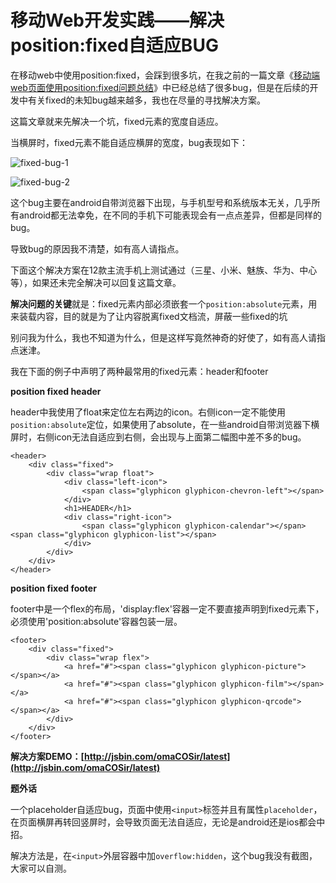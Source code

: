 移动Web开发实践——解决position:fixed自适应BUG
======================

在移动web中使用position:fixed，会踩到很多坑，在我之前的一篇文章《[移动端web页面使用position:fixed问题总结](https://github.com/maxzhang/maxzhang.github.com/issues/2)》中已经总结了很多bug，但是在后续的开发中有关fixed的未知bug越来越多，我也在尽量的寻找解决方案。

这篇文章就来先解决一个坑，fixed元素的宽度自适应。

当横屏时，fixed元素不能自适应横屏的宽度，bug表现如下：

![fixed-bug-1](https://raw.github.com/maxzhang/maxzhang.github.com/master/articles/images/fixed-bug-1.jpg)

![fixed-bug-2](https://raw.github.com/maxzhang/maxzhang.github.com/master/articles/images/fixed-bug-2.jpg)

这个bug主要在android自带浏览器下出现，与手机型号和系统版本无关，几乎所有android都无法幸免，在不同的手机下可能表现会有一点点差异，但都是同样的bug。

导致bug的原因我不清楚，如有高人请指点。

下面这个解决方案在12款主流手机上测试通过（三星、小米、魅族、华为、中心等），如果还未完全解决可以回复这篇文章。

**解决问题的关键**就是：fixed元素内部必须嵌套一个`position:absolute`元素，用来装载内容，目的就是为了让内容脱离fixed文档流，屏蔽一些fixed的坑

别问我为什么，我也不知道为什么，但是这样写竟然神奇的好使了，如有高人请指点迷津。

我在下面的例子中声明了两种最常用的fixed元素：header和footer

**position fixed header**

header中我使用了float来定位左右两边的icon。右侧icon一定不能使用`position:absolute`定位，如果使用了absolute，在一些android自带浏览器下横屏时，右侧icon无法自适应到右侧，会出现与上面第二幅图中差不多的bug。

```
<header>
    <div class="fixed">
        <div class="wrap float">
            <div class="left-icon">
                <span class="glyphicon glyphicon-chevron-left"></span>
            </div>
            <h1>HEADER</h1>
            <div class="right-icon">
                <span class="glyphicon glyphicon-calendar"></span><span class="glyphicon glyphicon-list"></span>
            </div>
        </div>
    </div>
</header>
```

**position fixed footer**

footer中是一个flex的布局，'display:flex'容器一定不要直接声明到fixed元素下，必须使用'position:absolute'容器包装一层。

```
<footer>
    <div class="fixed">
        <div class="wrap flex">
            <a href="#"><span class="glyphicon glyphicon-picture"></span></a>
            <a href="#"><span class="glyphicon glyphicon-film"></span></a>
            <a href="#"><span class="glyphicon glyphicon-qrcode"></span></a>
        </div>
    </div>
</footer>
```

**解决方案DEMO：[http://jsbin.com/omaCOSir/latest](http://jsbin.com/omaCOSir/latest)**

**题外话**

一个placeholder自适应bug，页面中使用`<input>`标签并且有属性`placeholder`，在页面横屏再转回竖屏时，会导致页面无法自适应，无论是android还是ios都会中招。

解决方法是，在`<input>`外层容器中加`overflow:hidden`，这个bug我没有截图，大家可以自测。

